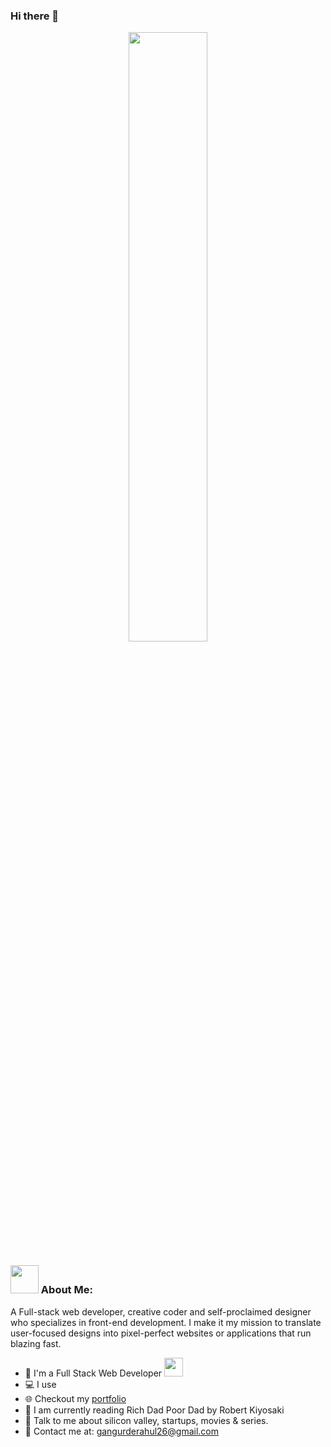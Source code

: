 ### Hi there 👋 

<p align="center">
      <img src="https://miro.medium.com/max/680/0*7Q3yvSIv_t0ioJ-Z.gif" margin="auto" width="50%" />
</p>

### <img src="https://github.com/TheDudeThatCode/TheDudeThatCode/blob/master/Assets/Developer.gif" width="45px"> About Me:
A Full-stack web developer, creative coder and self-proclaimed designer who specializes in front-end development. I make it my mission to translate user-focused designs into pixel-perfect websites or applications that run blazing fast.
- 🏦 I'm a Full Stack Web Developer
      <img src="https://media.giphy.com/media/WUlplcMpOCEmTGBtBW/giphy.gif" width="30">
- 💻 I use
- 🌐 Checkout my [portfolio](https://tarunr.vercel.app/)
- 📖 I am currently reading Rich Dad Poor Dad by Robert Kiyosaki
- 💬 Talk to me about silicon valley, startups, movies & series.
- 📧 Contact me at: [gangurderahul26@gmail.com](mailto:gangurderahul26@gmail.com)
